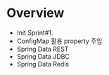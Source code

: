 # Overview

- Init Sprint#1. 
- ConfigMap 활용 property 주입
- Spring Data REST
- Spring Data JDBC
- Spring Data Redis

<Comment />
